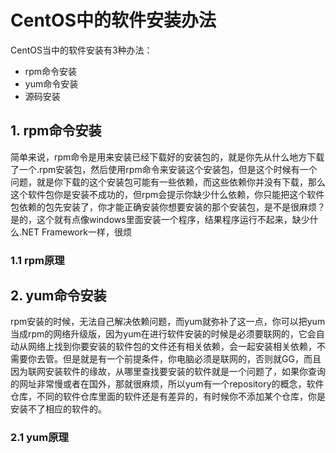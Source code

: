 # CentOS中的软件安装办法

CentOS当中的软件安装有3种办法：

* rpm命令安装
* yum命令安装
* 源码安装

## 1. rpm命令安装

简单来说，rpm命令是用来安装已经下载好的安装包的，就是你先从什么地方下载了一个.rpm安装包，然后使用rpm命令来安装这个安装包，但是这个时候有一个问题，就是你下载的这个安装包可能有一些依赖，而这些依赖你并没有下载，那么这个软件包你是安装不成功的，但rpm会提示你缺少什么依赖，你只能把这个软件包依赖的包先安装了，你才能正确安装你想要安装的那个安装包，是不是很麻烦？是的，这个就有点像windows里面安装一个程序，结果程序运行不起来，缺少什么.NET Framework一样，很烦

### 1.1 rpm原理





## 2. yum命令安装

rpm安装的时候，无法自己解决依赖问题，而yum就弥补了这一点，你可以把yum当成rpm的网络升级版，因为yum在进行软件安装的时候是必须要联网的，它会自动从网络上找到你要安装的软件包的文件还有相关依赖，会一起安装相关依赖，不需要你去管。但是就是有一个前提条件，你电脑必须是联网的，否则就GG，而且因为联网安装软件的缘故，从哪里查找要安装的软件就是一个问题了，如果你查询的网址非常慢或者在国外，那就很麻烦，所以yum有一个repository的概念，软件仓库，不同的软件仓库里面的软件还是有差异的，有时候你不添加某个仓库，你是安装不了相应的软件的。

### 2.1 yum原理

